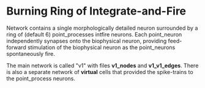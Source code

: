 # Burning Ring of Integrate-and-Fire

Network contains a single morphologically detailed neuron surrounded by a ring of (default 6) point_processes
intfire neurons. Each point_neuron independently synapses onto the biophysical neuron, providing feed-forward
stimulation of the biophysical neuron as the point_neurons spontaneously fire. 

The main network is called "v1" with files **v1_nodes** and **v1_v1_edges**. There is also a separate network of
**virtual** cells that provided the spike-trains to the point_process neurons. 

